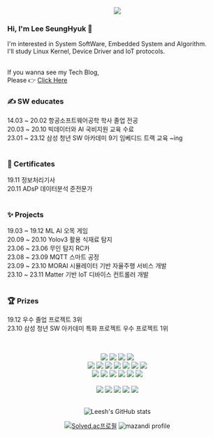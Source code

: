 <div align= "center">
    <img src="https://capsule-render.vercel.app/api?type=rect&color=0:eeb5e1,100:eff0a3&height=120&text=SeungHuyk's%20Github&animation=scaleIn&fontColor=b795af&fontSize=40" />
</div>  
    
<h3> Hi, I'm Lee SeungHyuk 👋</h3>

I'm interested in System SoftWare, Embedded System and Algorithm.<br>
I'll study Linux Kernel, Device Driver and IoT protocols.<br><br>

If you wanna see my Tech Blog,<br>
Please 👉 [Click Here](https://lsh-story.tistory.com)





### ✍ SW educates 
14.03 ~ 20.02 항공소프트웨어공학 학사 졸업 전공<br>
20.03 ~ 20.10 빅데이터와 AI 국비지원 교육 수료<br>
23.01 ~ 23.12 삼성 청년 SW 아카데미 9기 임베디드 트랙 교육 ~ing<br><br>

### 💮 Certificates 
19.11 정보처리기사<br>
20.11 ADsP 데이터분석 준전문가<br><br>

### ✨ Projects
19.03 ~ 19.12 ML AI 오목 게임<br>
20.09 ~ 20.10 Yolov3 활용 식재료 탐지<br>
23.06 ~ 23.06 무인 탐지 RC카<br>
23.08 ~ 23.09 MQTT 스마트 공정<br>
23.09 ~ 23.10 MORAI 시뮬레이터 기반 자율주행 서비스 개발<br>
23.10 ~ 23.11 Matter 기반 IoT 디바이스 컨트롤러 개발<br><br>

### 🏆 Prizes <br>
19.12 우수 졸업 프로젝트 3위<br>
23.10 삼성 청년 SW 아카데미 특화 프로젝트 우수 프로젝트 1위<br>

<div align="center">
<br>
<br>
<img src="https://img.shields.io/badge/arduino-00878F?style=flat-square&logo=arduino&logoColor=white"/>
<img src="https://img.shields.io/badge/espressif-E7352C?style=flat-square&logo=espressif&logoColor=white"/>
<img src="https://img.shields.io/badge/raspberrypi-A22846?style=flat-square&logo=raspberrypi&logoColor=white"/>
<img src="https://img.shields.io/badge/STM-03234B?style=flat-square&logo=stmicroelectronics&logoColor=white"/>
<br>

<img src="https://img.shields.io/badge/C-A8B9CC?style=flat-square&logo=C&logoColor=white"/>
<img src="https://img.shields.io/badge/C++-00599C?style=flat-square&logo=C%2B%2B&logoColor=white"/>
<img src="https://img.shields.io/badge/Python-3776AB?style=flat-square&logo=Python&logoColor=white"/>
<img src="https://img.shields.io/badge/PyCharm-007054?style=flat-square&logo=PyCharm&logoColor=white"/>
<img src="https://img.shields.io/badge/ubuntu-E95420?style=flat-square&logo=ubuntu&logoColor=white"/>
<img src="https://img.shields.io/badge/mqtt-660066?style=flat-square&logo=mqtt&logoColor=white"/>
<img src="https://img.shields.io/badge/matter-4B5562?style=flat-square&logo=matterdotjs&logoColor=white"/>
<br>

<img src="https://img.shields.io/badge/mysql-4479A1?style=flat-square&logo=mysql&logoColor=white"/>
<img src="https://img.shields.io/badge/opencv-5C3EE8?style=flat-square&logo=opencv&logoColor=white"/>
<img src="https://img.shields.io/badge/tensorflow-FF6F00?style=flat-square&logo=tensorflow&logoColor=white"/>
<img src="https://img.shields.io/badge/yolo-00FFFF?style=flat-square&logo=yolo&logoColor=white"/>
<img src="https://img.shields.io/badge/docker-2496ED?style=flat-square&logo=docker&logoColor=white"/>
<img src="https://img.shields.io/badge/ros-22314E?style=flat-square&logo=ros&logoColor=white"/>
<br>
<br>

<img src="https://img.shields.io/badge/notion-000000?style=flat-square&logo=notion&logoColor=white"/>
<img src="https://img.shields.io/badge/mattermost-000000?style=flat-square&logo=mattermost&logoColor=white"/>
<img src="https://img.shields.io/badge/jira-000000?style=flat-square&logo=jira&logoColor=white"/>
<img src="https://img.shields.io/badge/slack-000000?style=flat-square&logo=slack&logoColor=white"/>
<img src="https://img.shields.io/badge/gitlab-000000?style=flat-square&logo=gitlab&logoColor=white"/>

<br>
<br>

![Leesh's GitHub stats](https://github-readme-stats.vercel.app/api?username=leeseunghyuk0228&show_icons=true&theme=blue_navy)
</div>
<div align="center">
  
[![Solved.ac프로필](http://mazassumnida.wtf/api/pastel/generate_badge?boj=sh2463)](https://solved.ac/sh2463) 
![mazandi profile](http://mazandi.herokuapp.com/api?handle=sh2463&theme=warm)
  
</div>


